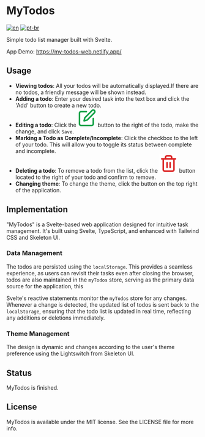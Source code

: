 # MyTodos

[![en](https://img.shields.io/badge/lang-en-red.svg)](README.md)
[![pt-br](https://img.shields.io/badge/lang-pt--br-green.svg)](README.pt-br.md)

Simple todo list manager built with Svelte. 

App Demo: https://my-todos-web.netlify.app/

## Usage

- **Viewing todos**: All your todos will be automatically displayed.If there are no todos, a friendly message will be shown instead.
- **Adding a todo**: Enter your desired task into the text box and click the 'Add' button to create a new todo.
- **Editing a todo**: Click the ![Edit Icon](src/lib/assets/edit-icon.svg) button to the right of the todo, make the change, and click `Save`.
- **Marking a Todo as Complete/Incomplete**: Click the checkbox to the left of your todo. This will allow you to toggle its status between complete and incomplete.
- **Deleting a todo**: To remove a todo from the list, click the ![Delete Icon](src/lib/assets/delete-icon.svg) button located to the right of your todo and confirm to remove.
- **Changing theme**: To change the theme, click the button on the top right of the application.

## Implementation

"MyTodos" is a Svelte-based web application designed for intuitive task management. It's built using Svelte, TypeScript, and enhanced with Tailwind CSS and Skeleton UI.

### Data Management
The todos are persisted using the `localStorage`. This provides a seamless experience, as users can revisit their tasks even after closing the browser, todos are also maintained in the `myTodos` store, serving as the primary data source for the application, this 

Svelte's reactive statements monitor the `myTodos` store for any changes. Whenever a change is detected, the updated list of todos is sent back to the `localStorage`, ensuring that the todo list is updated in real time, reflecting any additions or deletions immediately.

### Theme Management

The design is dynamic and changes according to the user's theme preference using the Lightswitch from Skeleton UI.

## Status

MyTodos is finished.

## License

MyTodos is available under the MIT license. See the LICENSE file for more info.
